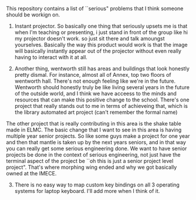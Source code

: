 This repository contains a list of ``serious" problems that I think someone should be workign on.

1.  Instant projector.  So basically one thing that seriously upsets me is that when I'm teaching or presenting, i just stand in front of the group like hi my projector doesn't work. so just sit there and talk amoungst yourselves.  Basically the way this product would work is that the image will basically instantly appear out of the projector without even really having to interact with it at all.

2. Another thing, wentworth still has areas and buildings that look honestly pretty dismal.  For instance, almost all of Annex, top two floors of wentworth hall.  There's not enough feeling like we're in the future.  Wentworth should honestly truly be like living several years in the future of the outside world, and I think we have acceess to the minds and resources that can make this positive change to the school.  There's one project that really stands out to me in terms of achieveing that, which is the library automated art project (can't remember the formal name)

The other project that is really contributing in this area is the shake table made in ELMC.  The basic change that I want to see in this area is having multiple year senior projects.  So like some guys make a project for one year and then that mantle is taken up by the next years seniors, and in that way you can really get some serious engineering done.  We want to have senior projects be done in the context of serious engineering, not just have the terminal aspect of the project be ``oh this is just a senior project level project".  That's where morphing wing ended and why we got basically owned at the IMECE.    

3.  There is no easy way to map custom key bindings on all 3 operating systems for laptop keyboard. I'll add more when I think of it.
